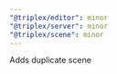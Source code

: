 ```yaml
---
"@triplex/editor": minor
"@triplex/server": minor
"@triplex/scene": minor
---
```


Adds duplicate scene

